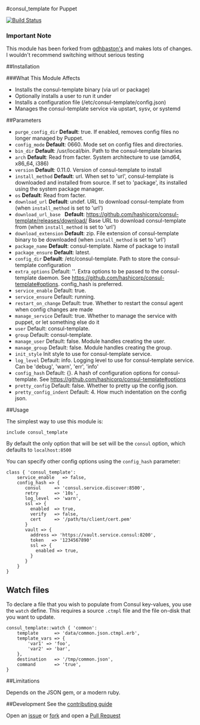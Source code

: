 #consul_template for Puppet

[![Build Status](https://travis-ci.org/jaxxstorm/puppet-consul_template.svg?branch=master)](https://travis-ci.org/jaxxstorm/puppet-consul_template)

### Important Note
This module has been forked from [gdhbaston's](https://github.com/gdhbashton/puppet-consul_template) and makes lots of changes. I wouldn't recommend switching without serious testing

##Installation

###What This Module Affects

* Installs the consul-template binary (via url or package)
* Optionally installs a user to run it under
* Installs a configuration file (/etc/consul-template/config.json)
* Manages the consul-template service via upstart, sysv, or systemd


##Parameters

- `purge_config_dir` **Default**: true. If enabled, removes config files no longer managed by Puppet.
- `config_mode` **Default**: 0660. Mode set on config files and directories.
- `bin_dir` **Default**: /usr/local/bin. Path to the consul-template binaries
- `arch` **Default**: Read from facter. System architecture to use (amd64, x86_64, i386)
- `version` **Default**: 0.11.0. Version of consul-template to install
- `install_method` **Default**: url. When set to 'url', consul-template is downloaded and installed from source. If
set to 'package', its installed using the system package manager.
- `os` **Default**: Read from facter.
- `download_url` **Default**: undef. URL to download consul-template from (when `install_method` is set to 'url')
- `download_url_base ` **Default**: https://github.com/hashicorp/consul-template/releases/download/ Base URL to download consul-template from (when `install_method` is set to 'url')
- `download_extension` **Default**: zip. File extension of consul-template binary to be downloaded (when `install_method` is set to 'url')
- `package_name` **Default**: consul-template. Name of package to install
- `package_ensure` **Default**: latest.
- `config_dir` **Default**: /etc/consul-template. Path to store the consul-template configuration
- `extra_options` Default: ''. Extra options to be passed to the consul-template daemon. See https://github.com/hashicorp/consul-template#options. config_hash is preferred.
- `service_enable` Default: true.
- `service_ensure` Default: running.
- `restart_on_change` Default: true. Whether to restart the consul agent when config changes are made
- `manage_service` Default: true. Whether to manage the service with puppet, or let something else do it
- `user` Default: consul-template.
- `group` Default: consul-template.
- `manage_user` Default: false. Module handles creating the user.
- `manage_group` Default: false. Module handles creating the group.
- `init_style` Init style to use for consul-template service.
- `log_level` Default: info. Logging level to use for consul-template service. Can be 'debug', 'warn', 'err', 'info'
- `config_hash` Default: {}. A hash of configuration options for consul-template. See https://github.com/hashicorp/consul-template#options
- `pretty_config` Default: false. Whether to pretty up the config json.
- `pretty_config_indent` Default: 4. How much indentation on the config json.



##Usage

The simplest way to use this module is:
```puppet
include consul_template
```

By default the only option that will be set will be the `consul` option, which defaults to
`localhost:8500`

You can specify other config options using the `config_hash` parameter:
```puppet
class { 'consul_template':
    service_enable   => false,
    config_hash => {
       consul     => 'consul.service.discover:8500',
       retry      => '10s',
       log_level  => 'warn',
       ssl => {
         enabled  => true,
         verify   => false,
         cert     => '/path/to/client/cert.pem'
       }
       vault => {
         address => 'https://vault.service.consul:8200',
         token   => '1234567890'
         ssl => {
           enabled => true,
         }
       }
    }
}
```


## Watch files

To declare a file that you wish to populate from Consul key-values, you use the
`watch` define. This requires a source `.ctmpl` file and the file on-disk
that you want to update.

```puppet
consul_template::watch { 'common':
    template      => 'data/common.json.ctmpl.erb',
    template_vars => {
        'var1' => 'foo',
        'var2' => 'bar',
    },
    destination   => '/tmp/common.json',
    command       => 'true',
}
```

##Limitations

Depends on the JSON gem, or a modern ruby.

##Development
See the [contributing guide](CONTRIBUTING.md)

Open an [issue](https://github.com/gdhbashton/puppet-consul_template/issues) or
[fork](https://github.com/gdhbashton/puppet-consul_template/fork) and open a
[Pull Request](https://github.com/gdhbashton/puppet-consul_template/pulls)
